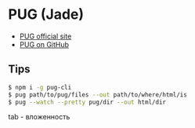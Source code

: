 # PUG (Jade)

- [PUG official site](https://pugjs.org/api/getting-started.html)
- [PUG on GitHub](https://github.com/pugjs/pug)

## Tips
```bash
$ npm i -g pug-cli
$ pug path/to/pug/files --out path/to/where/html/is
$ pug --watch --pretty pug/dir --out html/dir
```

tab - вложенность
